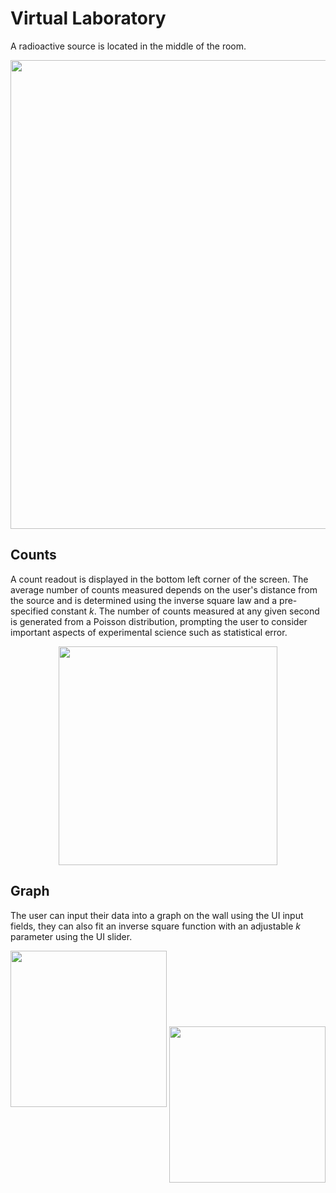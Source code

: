 # Virtual Laboratory

A radioactive source is located in the middle of the room.

<p align="center">
  <img src="https://github.com/user-attachments/assets/6c5d0bd3-bb7f-4f6b-b9cb-9198870c9d08" width="750" />
</p>

## Counts

A count readout is displayed in the bottom left corner of the screen. The average number of counts measured depends on the user's distance from the source and is determined using the inverse square law and a pre-specified constant $k$. The number of counts measured at any given second is generated from a Poisson distribution, prompting the user to consider important aspects of experimental science such as statistical error. 

<p align="center">
  <img src="https://github.com/user-attachments/assets/45258fdb-0cf6-4f74-b23c-c2f022272e65" width="350" />
</p>

## Graph

The user can input their data into a graph on the wall using the UI input fields, they can also fit an inverse square function with an adjustable $k$ parameter using the UI slider.

<p align="center">
  <img src="https://github.com/user-attachments/assets/2b2ebec8-fc73-4b0e-8774-3f49f408c3c0" height="250" />
  <img src="https://github.com/user-attachments/assets/440c2628-a965-487b-a9ae-512e4bba3986" height="250" style="vertical-align: middle;" />
</p>

